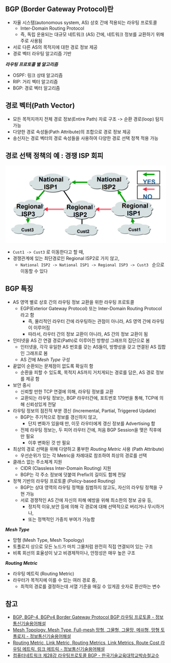 ## BGP (Border Gateway Protocol)란
- 자율 시스템(autonomous system, AS) 상호 간에 적용되는 라우팅 프로토콜
  - Inter-Domain Routing Protocol
  - 즉, 독립 운용되는 대규모 네트워크 (AS) 간에, 네트워크 정보를 교환하기 위해 주로 사용됨
- 서로 다른 AS의 목적지에 대한 경로 정보 제공
- 경로 벡터 라우팅 알고리즘 기반

***라우팅 프로토콜 별 알고리즘***
- OSPF: 링크 상태 알고리즘
- RIP: 거리 벡터 알고리즘
- BGP: 경로 벡터 알고리즘

## 경로 벡터(Path Vector)
- 모든 목적지까지 전체 경로 정보(Entire Path) 자료 구조 -> 순환 경로(loop) 탐지 가능
- 다양한 경로 속성들(Path Attribute)의 조합으로 경로 정보 제공
- 송신자는 경로 벡터의 경로 속성들을 사용하여 다양한 경로 선택 정책 적용 가능

## 경로 선택 정책의 예 : 경쟁 ISP 회피
![bgp_isp](./images/bgp_isp.png)

- `Cust1 -> Cust3` 로 이동한다고 할 때,
- 경쟁관계에 있는 최단경로인 Regional ISP2로 가지 않고,
  - `National ISP2 -> National ISP1 -> Regional ISP3 -> Cust3 ` 순으로 이동할 수 있다

## BGP 특징
- AS 영역 별로 상호 간의 라우팅 정보 교환을 위한 라우팅 프로토콜  
  - EGP(Exterior Gateway Protocol) 또는 Inter-Domain Routing Protocol 라고 함
    - 즉, 물리적인 라우터 간에 라우팅하는 관점이 아니라, AS 영역 간에 라우팅이 이루어짐
    - 따라서, 라우터 간의 정보 교환이 아니라, AS 간의 정보 교환이 됨
- 인터넷을 AS 간 연결 경로(Path)로 이루어진 방향성 그래프의 집단으로 봄
  - 인터넷을, 각각 유일한 AS 번호를 갖는 AS들이, 방향성을 갖고 연결된 AS 집합인 그래프로 봄
  - AS 간에 *Mesh Type* 구성
- 끝없이 순환되는 문제점이 없도록 확실히 함
  - 순환을 피할 수 있도록, 목적지 AS까지 거치게되는 경로를 담은, AS 경로 정보를 제공 함
- 보안 중시
  - 신뢰할 만한 TCP 연결에 의해, 라우팅 정보를 교환 
  - 교환되는 라우팅 정보는, BGP 라우터간에, 포트번호 179번을 통해, TCP에 의해 신뢰성있게 전달
- 라우팅 정보의 점진적 부분 갱신  (Incremental, Partial, Triggered Update)
  - BGP는 주기적으로 정보를 갱신하지 않고, 
    - 단지 변화가 있을때 만, 이웃 라우터에게 갱신 정보를 Advertising 함
  - 전체 라우팅 정보는, 두 피어 라우터 간에, 처음 BGP Session을 맺은 직후에 만 필요
    - 이후 변화된 것 만 필요
- 최상의 경로 선택을 위해 다양하고 풍부한 *Routing Metric* 사용  (Path Attribute)
  - 우선순위가 있는 각 Metric을 차례대로 참조하여 최상의 경로를 선택
- 클래스 없는 주소체계 지원
  - CIDR (Classless Inter-Domain Routing) 지원
  - BGP는 각 주소 정보에 덧붙여 Prefix의 길이도 함께 전달
- 정책 기반의 라우팅 프로토콜  (Policy-based Routing)
  - BGP는 상대 영역의 라우팅 정책을 침범하지 않고도, 자신의 라우팅 정책을 구현 가능
  - 서로 경쟁적인 AS 간에 자신의 피해 예방을 위해 최소한의 정보 공유 등,
    - 정치적 이유,보안 등에 의해 각 경로에 대해 선택적으로 버리거나 무시하거나,
    - 또는 정책적인 가중치 부여가 가능함

***Mesh Type***
- 망형 (Mesh Type, Mesh Topology)
- 토폴로지 상으로 모든 노드가 마치 그물처럼 완전히 직접 연결되어 있는 구조
- 비록 회선의 효율성이 낮고 비경제적이나, 안정성은 매우 높은 구조

***Routing Metric***
- 라우팅 메트릭 (Routing Metric)
- 라우터가 목적지에 이를 수 있는 여러 경로 중,
  - 최적의 경로를 결정하는데 서열 기준을 매길 수 있게끔 숫자로 환산하는 변수

## 참고
- [BGP, BGP-4, BGPv4   Border Gateway Protocol   BGP 라우팅 프로토콜 - 정보통신기술용어해설](http://www.ktword.co.kr/test/view/view.php?nav=2&no=1326&sh=BGP)
- [Mesh Topology, Mesh Type, Full-mesh   망형, 그물형, 그물망, 메쉬형, 망형 토폴로지 - 정보통신기술용어해설](http://www.ktword.co.kr/test/view/view.php?m_temp1=1209&id=288)
- [Routing Metric, Link Metric, Routing Metrics, Link Metrics, Route Cost   라우팅 메트릭, 링크 메트릭 - 정보통신기술용어해설](http://www.ktword.co.kr/test/view/view.php?m_temp1=1919&id=853)
- [컴퓨터네트워크 제28강 라우팅프로토콜 BGP - 한국기술교육대학교박승철교수](https://www.youtube.com/watch?v=0h7hKi_j1GE&list=LL&index=1)